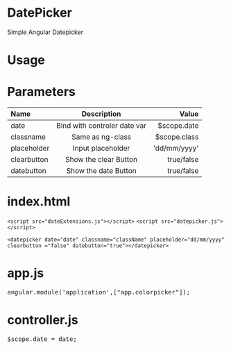 # DatePicker
Simple Angular Datepicker

# Usage

<datepicker date="date"></datepicker>

# Parameters

| Name         | Description                              |   Value        | 
| :---         |     :---:                                |           ---: | 
| date         | Bind with controler date var             |  $scope.date   |
| classname    | Same as ng-class                         |  $scope.class  |
| placeholder  | Input placeholder                        |  'dd/mm/yyyy'  | 
| clearbutton  | Show the clear Button                    |  true/false    | 
| datebutton   | Show the date  Button                    |  true/false    |  


# index.html

```<script src="dateExtensions.js"></script>```
```<script src="datepicker.js"></script>```

```<datepicker date="date" classname="className" placeholder="dd/mm/yyyy" clearbutton ="false" datebutton="true"></datepicker>```


# app.js 
<pre>
angular.module('application',["app.colorpicker"]);
</pre>

# controller.js 
<pre>
$scope.date = date;
</pre>





           
                              
